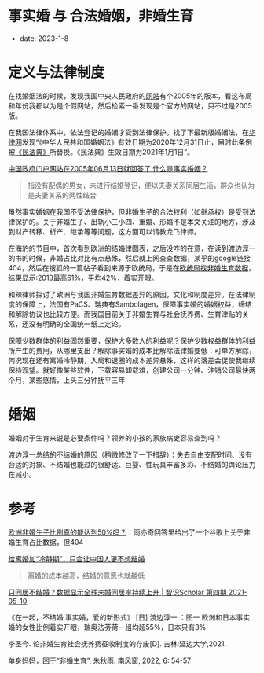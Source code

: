 # 事实婚 与 合法婚姻，非婚生育
- date: 2023-1-8

# 定义与法律制度

在找婚姻法的时候，发现我国中央人民政府的[网站](http://www.gov.cn/banshi/2005-05/25/content_847.htm)有个2005年的版本，看这布局和年份我都以为是个假网站，然后检索一番发现是个官方的网站，只不过是2005版。

在我国法律体系中，依法登记的婚姻才受到法律保护。找了下最新版婚姻法，在[华律网](https://www.66law.cn/tiaoli/1.aspx)发现“《中华人民共和国婚姻法》有效日期为2020年12月31日止，届时此条例被[《民法典》](https://flk.npc.gov.cn/detail2.html?ZmY4MDgwODE3MjlkMWVmZTAxNzI5ZDUwYjVjNTAwYmY%3D)所替换。《民法典》生效日期为2021年1月1日”。

[中国政府门户网站在2005年06月13日就回答了 什么是事实婚姻？](http://www.gov.cn/banshi/2005-06/13/content_6147.htm)
> 指没有配偶的男女，未进行结婚登记，便以夫妻关系同居生活，群众也认为是夫妻关系的两性结合

虽然事实婚姻在我国不受法律保护，但非婚生子的合法权利（如继承权）是受到法律保护的。关于非婚生子、出轨小三小四、重婚、形婚不是本文关注的地方，涉及到财产转移、析产、继承等等问题，这方面可以请教龙飞律师。

在海豹的节目中，首次看到欧洲的结婚律图表，之后没咋的在意，在读到渡边淳一的书的时候，非婚占比对比有点悬殊，然后就上网查查数据，某乎的google链接404，然后在搜狐的一篇帖子看到来源于欧统局，于是在[欧统局找非婚生育数据](https://ec.europa.eu/eurostat/databrowser/view/tps00018/default/table?lang=en)，结果显示:2019最高61%，平均42%，着实开眼。

和辣律师探讨了欧洲与我国非婚生育数据差异的原因，文化和制度差异。在法律制度的保障上，法国有PaCS、瑞典有Sambolagen，保障事实婚的婚姻权益，缔结和解除协议也比较方便。而我国目前关于非婚生育与社会抚养费、生育津贴的关系，还没有明确的全国统一纸上定论。

保障少数群体的利益固然重要，保护大多数人的利益呢？保护少数权益群体的利益所产生的费用，从哪里支出？解除事实婚的成本比解除法律婚要低：可单方解除，何况现在还有离婚冷静期，入局和退圈的成本差异悬殊，这样的落差会促使我继续保持观望。就好像某些软件，下载容易卸载难，创建公司一分钟、注销公司最快两个月，某些感情，上头三分钟抚平三年

# 婚姻

婚姻对于生育来说是必要条件吗？领养的小孩的家族病史容易查到吗？

渡边淳一总结的不结婚的原因（稍微修改了一下措辞）：失去自由支配时间、没有合适的对象、不结婚也能过的很舒适、巨婴、性玩具丰富多彩、不结婚的舆论压力在减小。

# 参考

[欧洲非婚生子比例真的能达到50%吗？](https://www.zhihu.com/question/39245773)：雨亦奇回答里给出了一个谷歌上关于非婚生育占比数据，但404

[给离婚加“冷静期”，只会让中国人更不想结婚](https://www.bilibili.com/video/BV1fJ411h71g/)
> 离婚的成本越高，结婚的意愿也就越低

[只同居不结婚？数据显示全球未婚同居率持续上升 | 智识Scholar 第四期 2021-05-10](https://www.sohu.com/a/414692935_656058)

《在一起，不结婚 事实婚，爱的新形式》 [日] 渡边淳一 ：图一 欧洲和日本事实婚的女性比例着实开眼，瑞奥法芬荷一组均超55%，日本只有3%

李圣今. 论非婚生育社会抚养费征收制度的存废[D]. 吉林:延边大学,2021.

[单身妈妈，困于“非婚生育”. 朱秋雨. 南风窗, 2022, 6: 54-57](https://www.fx361.cc/page/2022/0319/10155746.shtml)